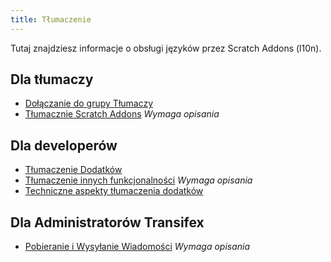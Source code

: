 ```yaml
---
title: Tłumaczenie
---
```


Tutaj znajdziesz informacje o obsługi języków przez Scratch Addons (l10n).

## Dla tłumaczy
- [Dołączanie do grupy Tłumaczy](joining-the-localization-team)
- [Tłumacznie Scratch Addons](translating-scratch-addons) _Wymaga opisania_

## Dla developerów
- [Tłumaczenie Dodatków](localizing-addons)
- [Tłumaczenie innych funkcjonalności](localizing-background) _Wymaga opisania_
- [Techniczne aspekty tłumaczenia dodatków](https://github.com/ScratchAddons/ScratchAddons/blob/master/addons-l10n/README.md)

## Dla Administratorów Transifex
- [Pobieranie i Wysyłanie Wiadomości](pushing-and-pulling-messages) _Wymaga opisania_
